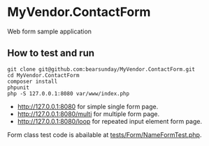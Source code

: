 # MyVendor.ContactForm
Web form sample application

## How to test and run

```
git clone git@github.com:bearsunday/MyVendor.ContactForm.git
cd MyVendor.ContactForm
composer install
phpunit
php -S 127.0.0.1:8080 var/www/index.php
```

 * http://127.0.0.1:8080 for simple single form page.
 * http://127.0.0.1:8080/multi for multiple form page.
 * http://127.0.0.1:8080/loop for repeated input element form page.
 
Form class test code is abailable at [tests/Form/NameFormTest.php](https://github.com/bearsunday/MyVendor.ContactForm/blob/master/tests/Form/NameFormTest.php).
